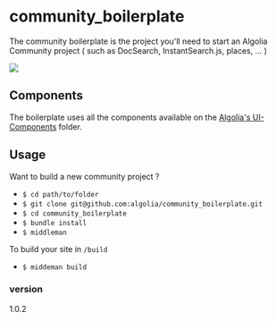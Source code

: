 # community_boilerplate

The community boilerplate is the project you'll need to start an Algolia Community project ( such as DocSearch, InstantSearch.js, places, ... )

![](http://puu.sh/plhcT/2d25bedf46.png)

## Components
The boilerplate uses all the components available on the [Algolia's UI-Components](#) folder.

## Usage
Want to build a new community project ?
- `$ cd path/to/folder`
- `$ git clone git@github.com:algolia/community_boilerplate.git`
- `$ cd community_boilerplate`
- `$ bundle install`
- `$ middleman`

To build your site in `/build`
- `$ middeman build`

### version
1.0.2
